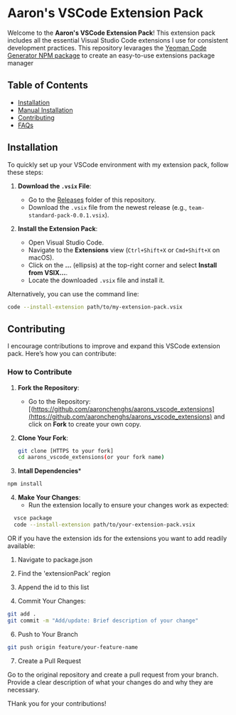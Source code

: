 # Aaron's VSCode Extension Pack

Welcome to the **Aaron's VSCode Extension Pack**! This extension pack includes all the essential Visual Studio Code extensions I use for consistent development practices.
This repository levarages the [Yeoman Code Generator NPM package](https://www.npmjs.com/package/generator-code) to create an easy-to-use extensions package manager

## Table of Contents
- [Installation](#installation)
- [Manual Installation](#manual-installation)
- [Contributing](#contributing)
- [FAQs](#faqs)

## Installation

To quickly set up your VSCode environment with my extension pack, follow these steps:

1. **Download the `.vsix` File**:
   - Go to the [Releases]([[[https://github.com/yourusername/your-repo-name/release](https://github.com/aaronchenghs/aarons_vscode_extensions/tree/main/Releases)s](https://github.com/aaronchenghs/aarons_vscode_extensions/tree/main)](https://github.com/aaronchenghs/aarons_vscode_extensions/tree/main/Releases)) folder of this repository.
   - Download the `.vsix` file from the newest release (e.g., `team-standard-pack-0.0.1.vsix`).

2. **Install the Extension Pack**:
   - Open Visual Studio Code.
   - Navigate to the **Extensions** view (`Ctrl+Shift+X` or `Cmd+Shift+X` on macOS).
   - Click on the **...** (ellipsis) at the top-right corner and select **Install from VSIX...**.
   - Locate the downloaded `.vsix` file and install it.

Alternatively, you can use the command line:
```bash
code --install-extension path/to/my-extension-pack.vsix
```

## Contributing

I encourage contributions to improve and expand this VSCode extension pack. Here’s how you can contribute:

### How to Contribute

1. **Fork the Repository**:
   - Go to the Repository: [(https://github.com/aaronchenghs/aarons_vscode_extensions](https://github.com/aaronchenghs/aarons_vscode_extensions) and click on **Fork** to create your own copy.

2. **Clone Your Fork**:
   ```bash
   git clone [HTTPS to your fork]
   cd aarons_vscode_extensions(or your fork name)
   ```

3. **Intall Dependencies***
```bash
npm install
```

4. **Make Your Changes**:
   - Run the extension locally to ensure your changes work as expected:
 ```bash
   vsce package
   code --install-extension path/to/your-extension-pack.vsix
```

OR if you have the extension ids for the extensions you want to add readily available:
 1. Navigate to package.json
 2. Find the 'extensionPack' region
 3. Append the id to this list

5. Commit Your Changes:
 ```bash
git add .
git commit -m "Add/update: Brief description of your change"
```

6. Push to Your Branch
 ```bash
git push origin feature/your-feature-name
```

7. Create a Pull Request

Go to the original repository and create a pull request from your branch.
Provide a clear description of what your changes do and why they are necessary.

THank you for your contributions!
